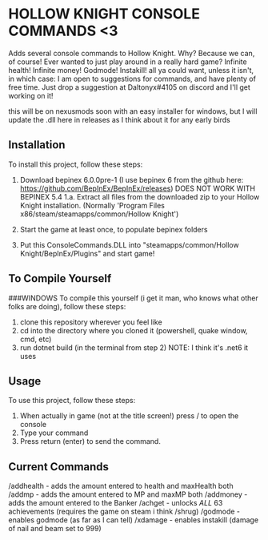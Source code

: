 # HOLLOW KNIGHT CONSOLE COMMANDS <3

Adds several console commands to Hollow Knight. Why? Because we can, of course! Ever wanted to just play around in a really hard game?
Infinite health! Infinite money! Godmode! Instakill! all ya could want, unless it isn't, in which case:
I am open to suggestions for commands, and have plenty of free time. Just drop a suggestion at Daltonyx#4105 on discord and I'll get working on it!

this will be on nexusmods soon with an easy installer for windows, but I will update the .dll here in releases as I think about it for any early birds

## Installation

To install this project, follow these steps:

1. Download bepinex 6.0.0pre-1 (I use bepinex 6 from the github here: https://github.com/BepInEx/BepInEx/releases) DOES NOT WORK WITH BEPINEX 5.4
	1.a. Extract all files from the downloaded zip to your Hollow Knight installation. (Normally 'Program Files x86/steam/steamapps/common/Hollow Knight')

2. Start the game at least once, to populate bepinex folders

3. Put this ConsoleCommands.DLL into "steamapps/common/Hollow Knight/BepInEx/Plugins" and start game!

## To Compile Yourself

###WINDOWS
To compile this yourself (i get it man, who knows what other folks are doing), follow these steps:

1. clone this repository wherever you feel like
2. cd into the directory where you cloned it (powershell, quake window, cmd, etc)
3. run dotnet build (in the terminal from step 2)
NOTE: I think it's .net6 it uses

## Usage

To use this project, follow these steps:

1. When actually in game (not at the title screen!) press / to open the console
2. Type your command
4. Press return (enter) to send the command.

## Current Commands
/addhealth <int> - adds the amount entered to health and maxHealth both
/addmp <int> - adds the amount entered to MP and maxMP both
/addmoney <int> - adds the amount entered to the Banker
/achget - unlocks _ALL_ 63 achievements (requires the game on steam i think /shrug)
/godmode - enables godmode (as far as I can tell)
/xdamage - enables instakill (damage of nail and beam set to 999)
